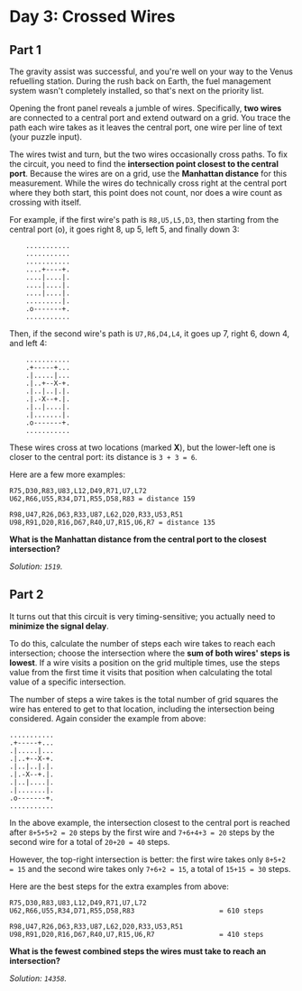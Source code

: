 # Day 3: Crossed Wires

## Part 1

The gravity assist was successful, and you're well on your way to the Venus refuelling station. During the rush back on Earth, the fuel management system wasn't completely installed, so that's next on the priority list.

Opening the front panel reveals a jumble of wires. Specifically, **two wires** are connected to a central port and extend outward on a grid. You trace the path each wire takes as it leaves the central port, one wire per line of text (your puzzle input).

The wires twist and turn, but the two wires occasionally cross paths. To fix the circuit, you need to find the **intersection point closest to the central port**. Because the wires are on a grid, use the **Manhattan distance** for this measurement. While the wires do technically cross right at the central port where they both start, this point does not count, nor does a wire count as crossing with itself.

For example, if the first wire's path is `R8,U5,L5,D3`, then starting from the central port (o), it goes right 8, up 5, left 5, and finally down 3:

        ...........
        ...........
        ...........
        ....+----+.
        ....|....|.
        ....|....|.
        ....|....|.
        .........|.
        .o-------+.
        ...........

Then, if the second wire's path is `U7,R6,D4,L4`, it goes up 7, right 6, down 4, and left 4:

        ...........
        .+-----+...
        .|.....|...
        .|..+--X-+.
        .|..|..|.|.
        .|.-X--+.|.
        .|..|....|.
        .|.......|.
        .o-------+.
        ...........

These wires cross at two locations (marked **X**), but the lower-left one is closer to the central port: its distance is `3 + 3 = 6`.

Here are a few more examples:

    R75,D30,R83,U83,L12,D49,R71,U7,L72
    U62,R66,U55,R34,D71,R55,D58,R83 = distance 159

    R98,U47,R26,D63,R33,U87,L62,D20,R33,U53,R51
    U98,R91,D20,R16,D67,R40,U7,R15,U6,R7 = distance 135

**What is the Manhattan distance from the central port to the closest intersection?**

_Solution: `1519`._

## Part 2

It turns out that this circuit is very timing-sensitive; you actually need to **minimize the signal delay**.

To do this, calculate the number of steps each wire takes to reach each intersection; choose the intersection where the **sum of both wires' steps is lowest**. If a wire visits a position on the grid multiple times, use the steps value from the first time it visits that position when calculating the total value of a specific intersection.

The number of steps a wire takes is the total number of grid squares the wire has entered to get to that location, including the intersection being considered. Again consider the example from above:

    ...........
    .+-----+...
    .|.....|...
    .|..+--X-+.
    .|..|..|.|.
    .|.-X--+.|.
    .|..|....|.
    .|.......|.
    .o-------+.
    ...........

In the above example, the intersection closest to the central port is reached after `8+5+5+2 = 20` steps by the first wire and `7+6+4+3 = 20` steps by the second wire for a total of `20+20 = 40` steps.

However, the top-right intersection is better: the first wire takes only `8+5+2 = 15` and the second wire takes only `7+6+2 = 15`, a total of `15+15 = 30` steps.

Here are the best steps for the extra examples from above:

    R75,D30,R83,U83,L12,D49,R71,U7,L72
    U62,R66,U55,R34,D71,R55,D58,R83                     = 610 steps

    R98,U47,R26,D63,R33,U87,L62,D20,R33,U53,R51
    U98,R91,D20,R16,D67,R40,U7,R15,U6,R7                = 410 steps

**What is the fewest combined steps the wires must take to reach an intersection?**

_Solution: `14358`._
